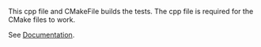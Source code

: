 This cpp file and CMakeFile builds the tests. The cpp file is required for the CMake
files to work.

See [Documentation](https://github.com/79-99/cs107-FinalProject/blob/master/docs/documentation.ipynb).